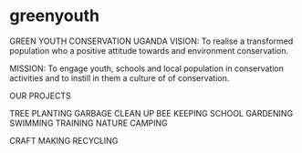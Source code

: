 # greenyouth
GREEN YOUTH CONSERVATION UGANDA
VISION:
To realise a transformed population who a positive attitude towards and environment conservation.

MISSION:
To engage youth, schools and local population in conservation activities and to instill in them a culture of of conservation.

OUR PROJECTS

TREE PLANTING
GARBAGE CLEAN UP
BEE KEEPING
SCHOOL GARDENING
SWIMMING TRAINING
NATURE CAMPING

CRAFT MAKING 
RECYCLING
